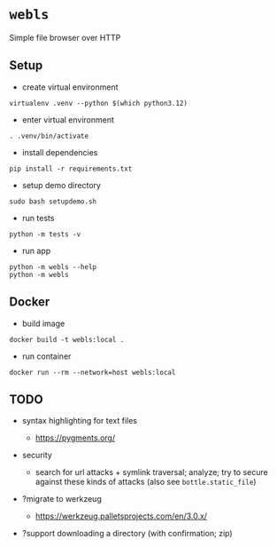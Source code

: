 # `webls`

Simple file browser over HTTP

## Setup

- create virtual environment
```
virtualenv .venv --python $(which python3.12)
```

- enter virtual environment
```
. .venv/bin/activate
```

- install dependencies
```
pip install -r requirements.txt
```

- setup demo directory
```
sudo bash setupdemo.sh
```

- run tests
```
python -m tests -v
```

- run app
```
python -m webls --help
python -m webls
```

## Docker

- build image
```
docker build -t webls:local .
```

- run container
```
docker run --rm --network=host webls:local
```

## TODO

- syntax highlighting for text files
  - https://pygments.org/

- security
  - search for url attacks + symlink traversal; analyze; try to secure against
    these kinds of attacks (also see `bottle.static_file`)

- ?migrate to werkzeug
  - https://werkzeug.palletsprojects.com/en/3.0.x/

- ?support downloading a directory (with confirmation; zip)
